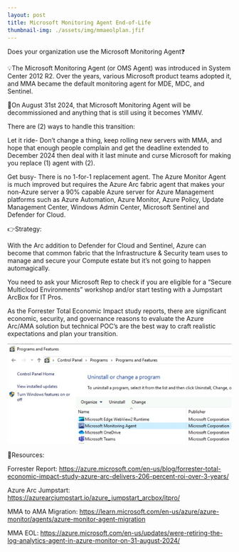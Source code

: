 ```yaml
---
layout: post
title: Microsoft Monitoring Agent End-of-Life
thumbnail-img: ./assets/img/mmaeolplan.jfif
---
```

Does your organization use the Microsoft Monitoring Agent❓

💡The Microsoft Monitoring Agent (or OMS Agent) was introduced in System Center 2012 R2. Over the years, various Microsoft product teams adopted it, and MMA became the default monitoring agent for MDE, MDC, and Sentinel.

🔻On August 31st 2024, that Microsoft Monitoring Agent will be decommissioned and anything that is still using it becomes YMMV.

There are (2) ways to handle this transition:

Let it ride- Don’t change a thing, keep rolling new servers with MMA, and hope that enough people complain and get the deadline extended to December 2024 then deal with it last minute and curse Microsoft for making you replace (1) agent with (2).

Get busy- There is no 1-for-1 replacement agent. The Azure Monitor Agent is much improved but requires the Azure Arc fabric agent that makes your non-Azure server a 90% capable Azure server for Azure Management platforms such as Azure Automation, Azure Monitor, Azure Policy, Update Management Center, Windows Admin Center, Microsoft Sentinel and Defender for Cloud.

👉Strategy:

With the Arc addition to Defender for Cloud and Sentinel, Azure can become that common fabric that the Infrastructure & Security team uses to manage and secure your Compute estate but it’s not going to happen automagically.

You need to ask your Microsoft Rep to check if you are eligible for a “Secure Multicloud Environments” workshop and/or start testing with a Jumpstart ArcBox for IT Pros.

As the Forrester Total Economic Impact study reports, there are significant economic, security, and governance reasons to evaluate the Azure Arc/AMA solution but technical POC’s are the best way to craft realistic expectations and plan your transition.

![Image](/assets/img/mmaeolplan.jfif)

🎒Resources:

Forrester Report: https://azure.microsoft.com/en-us/blog/forrester-total-economic-impact-study-azure-arc-delivers-206-percent-roi-over-3-years/

Azure Arc Jumpstart: https://azurearcjumpstart.io/azure_jumpstart_arcbox/itpro/

MMA to AMA Migration: https://learn.microsoft.com/en-us/azure/azure-monitor/agents/azure-monitor-agent-migration

MMA EOL: https://azure.microsoft.com/en-us/updates/were-retiring-the-log-analytics-agent-in-azure-monitor-on-31-august-2024/
